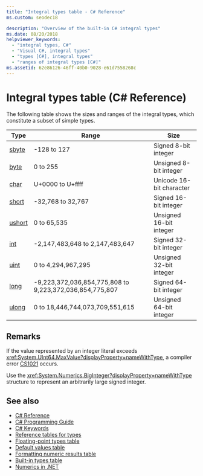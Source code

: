 ```yaml
---
title: "Integral types table - C# Reference"
ms.custom: seodec18

description: "Overview of the built-in C# integral types"
ms.date: 08/20/2018
helpviewer_keywords: 
  - "integral types, C#"
  - "Visual C#, integral types"
  - "types [C#], integral types"
  - "ranges of integral types [C#]"
ms.assetid: 62e86126-46ff-40b0-9028-e61d7558268c
---
```

# Integral types table (C# Reference)

The following table shows the sizes and ranges of the integral types, which constitute a subset of simple types.  
  
|Type|Range|Size|  
|----------|-----------|----------|  
|[sbyte](sbyte.md)|-128 to 127|Signed 8-bit integer|  
|[byte](byte.md)|0 to 255|Unsigned 8-bit integer|  
|[char](char.md)|U+0000 to U+ffff|Unicode 16-bit character|  
|[short](short.md)|-32,768 to 32,767|Signed 16-bit integer|  
|[ushort](ushort.md)|0 to 65,535|Unsigned 16-bit integer|  
|[int](int.md)|-2,147,483,648 to 2,147,483,647|Signed 32-bit integer|  
|[uint](uint.md)|0 to 4,294,967,295|Unsigned 32-bit integer|  
|[long](long.md)|-9,223,372,036,854,775,808 to 9,223,372,036,854,775,807|Signed 64-bit integer|  
|[ulong](ulong.md)|0 to 18,446,744,073,709,551,615|Unsigned 64-bit integer|  

## Remarks
  
If the value represented by an integer literal exceeds <xref:System.UInt64.MaxValue?displayProperty=nameWithType>, a compiler error [CS1021](../../misc/cs1021.md) occurs.

Use the <xref:System.Numerics.BigInteger?displayProperty=nameWithType> structure to represent an arbitrarily large signed integer.
  
## See also

- [C# Reference](../index.md)
- [C# Programming Guide](../../programming-guide/index.md)
- [C# Keywords](index.md)
- [Reference tables for types](reference-tables-for-types.md)
- [Floating-point types table](floating-point-types-table.md)
- [Default values table](default-values-table.md)
- [Formatting numeric results table](formatting-numeric-results-table.md)
- [Built-in types table](built-in-types-table.md)
- [Numerics in .NET](../../../standard/numerics.md)
